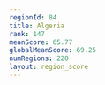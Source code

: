 ```yaml
---
regionId: 84
title: Algeria
rank: 147
meanScore: 65.77
globalMeanScore: 69.25
numRegions: 220
layout: region_score
---
```

